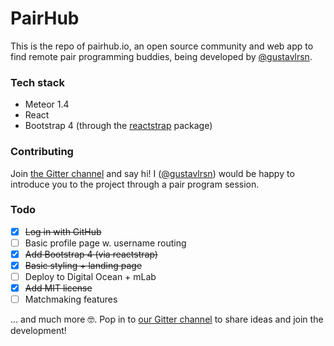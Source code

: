 # PairHub

This is the repo of pairhub.io, an open source community and web app to find remote pair programming buddies, being developed by [@gustavlrsn](https://twitter.com/gustavlrsn).

### Tech stack
- Meteor 1.4
- React
- Bootstrap 4 (through the [reactstrap](https://github.com/reactstrap/reactstrap) package)

### Contributing
Join [the Gitter channel](https://gitter.im/pairhub/Lobby) and say hi! I ([@gustavlrsn](https://twitter.com/gustavlrsn)) would be happy to introduce you to the project through a pair program session.

### Todo

- [X] ~~Log in with GitHub~~
- [ ] Basic profile page w. username routing
- [X] ~~Add Bootstrap 4 (via reactstrap)~~
- [X] ~~Basic styling + landing page~~
- [ ] Deploy to Digital Ocean + mLab
- [X] ~~Add MIT license~~
- [ ] Matchmaking features

... and much more 🤓. Pop in to [our Gitter channel](https://gitter.im/pairhub/Lobby) to share ideas and join the development!
